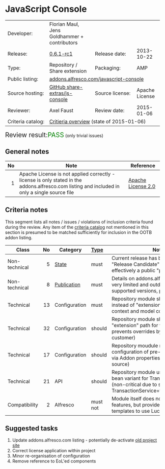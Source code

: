 # JavaScript Console

<table width="100%">
    <tr>
        <td width="120">Developer:</td>
        <td>Florian Maul, Jens Goldhammer + contributors</td>
        <td colspan="2"></td>
    </tr>
    <tr>
        <td width="120">Release:</td>
        <td><a href="https://github.com/share-extras/js-console/releases/tag/v0.6.0-rc1">0.6.1-rc1</a></td>
        <td width="120">Release date:</td>
        <td>2013-10-22</td>
    </tr>
    <tr>
        <td width="120">Type:</td>
        <td>Repository / Share extension</td>
        <td width="120">Packaging:</td>
        <td>AMP</td>
    </tr>
    <tr>
        <td width="120">Public listing:</td>
        <td colspan="3"><a href="https://addons.alfresco.com/addons/javascript-console">addons.alfresco.com/javascript-console</a></td>
    </tr>
    <tr>
        <td width="120">Source hosting:</td>
        <td><a href="https://github.com/share-extras/js-console">GitHub share-extras/js-console</a></td>
        <td width="120">Source license:</td>
        <td>Apache License</td>
    </tr>
    <tr>
        <td width="120">Reviewer:</td>
        <td>Axel Faust</td>
        <td width="120">Review date:</td>
        <td>2015-01-06</td>
    </tr>
    <tr>
        <td>Criteria catalog:</td>
        <td colspan="3"><a href="https://github.com/OrderOfTheBee/addons/wiki/Inclusion-criteria-overview">Critieria overview</a> (state of 2015-01-06)</td>
    </tr>
</table>

<p><span style="font-size:150%;">Review result:</span><span style="color:green;font-size:150%;">PASS</span> (only trivial issues)</p>

## General notes

No | Note | Reference
--: | ---- | ---------
 1 | Apache License is not applied correctly - license is only stated in the addons.alfresco.com listing and included in only a single source file | [Apache License 2.0](http://www.apache.org/licenses/LICENSE-2.0)

## Criteria notes

This segment lists all notes / issues / violations of inclusion criteria found during the review. Any item of the [criteria catalog](https://github.com/OrderOfTheBee/addons/wiki/Inclusion-criteria-overview) not mentioned in this section is presumed to be matched sufficiently for inclusion in the OOTB addon listing.

Class | No | Category | [Type](https://github.com/OrderOfTheBee/addons/wiki/General-guidelines#requirement-relevance-types) | Note | 
----- | --: | -------- | :----- | ----
Non-technical | 5 | [State](https://github.com/OrderOfTheBee/addons/wiki/Non-technical-inclusion-criteria#state) | must | Current release has been marked as a "Release Candidate" for 15+ months - effectively a public "production"
Non-technical | 8 | [Publication](https://github.com/OrderOfTheBee/addons/wiki/Non-technical-inclusion-criteria#public-listing) | must | Details on addons.alfresco.com listing very limited and outdated (minimal supported versions, project link)
Technical | 13 | Configuration | must | Repository module should use "module" instead of "extension" path for Spring context and model configuration
Technical | 32 | Configuration | should | Repository module should not use "extension" path for web scripts (which prevents overrides by end user / customer)
Technical | 17 | Configuration | should | Repository moudule might want to allow configuration of pre-/post-roll scripts via Addon properties (or inline into Java source)
Technical | 21 | API | should | Repository module uses non-public bean variant for TransactionService (non-critical due to simple alias of TransactionService=transactionService)
Compatibility | 2 | Alfresco | must not | Module itself does not use EoL'ed features, but provides console templates to use Lucene

## Suggested tasks

1. Update addons.alfresco.com listing - potentially de-activate [old project site](https://code.google.com/p/share-extras/wiki/JavascriptConsole)
2. Correct license application within project
3. Minor re-organisation of configuration
4. Remove reference to EoL'ed components